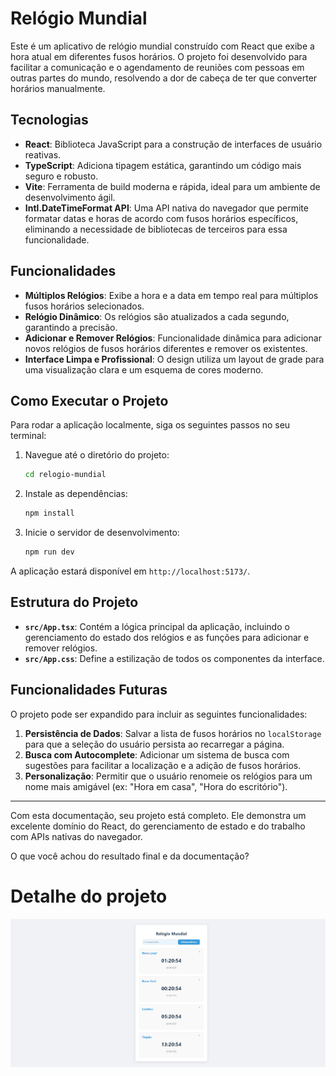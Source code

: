 # Relógio Mundial

Este é um aplicativo de relógio mundial construído com React que exibe a hora atual em diferentes fusos horários. O projeto foi desenvolvido para facilitar a comunicação e o agendamento de reuniões com pessoas em outras partes do mundo, resolvendo a dor de cabeça de ter que converter horários manualmente.

## Tecnologias

- **React**: Biblioteca JavaScript para a construção de interfaces de usuário reativas.
- **TypeScript**: Adiciona tipagem estática, garantindo um código mais seguro e robusto.
- **Vite**: Ferramenta de build moderna e rápida, ideal para um ambiente de desenvolvimento ágil.
- **Intl.DateTimeFormat API**: Uma API nativa do navegador que permite formatar datas e horas de acordo com fusos horários específicos, eliminando a necessidade de bibliotecas de terceiros para essa funcionalidade.

## Funcionalidades

- **Múltiplos Relógios**: Exibe a hora e a data em tempo real para múltiplos fusos horários selecionados.
- **Relógio Dinâmico**: Os relógios são atualizados a cada segundo, garantindo a precisão.
- **Adicionar e Remover Relógios**: Funcionalidade dinâmica para adicionar novos relógios de fusos horários diferentes e remover os existentes.
- **Interface Limpa e Profissional**: O design utiliza um layout de grade para uma visualização clara e um esquema de cores moderno.

## Como Executar o Projeto

Para rodar a aplicação localmente, siga os seguintes passos no seu terminal:

1. Navegue até o diretório do projeto:

    ```bash
    cd relogio-mundial
    ```

2. Instale as dependências:

    ```bash
    npm install
    ```

3. Inicie o servidor de desenvolvimento:

    ```bash
    npm run dev
    ```

A aplicação estará disponível em `http://localhost:5173/`.

## Estrutura do Projeto

- **`src/App.tsx`**: Contém a lógica principal da aplicação, incluindo o gerenciamento do estado dos relógios e as funções para adicionar e remover relógios.
- **`src/App.css`**: Define a estilização de todos os componentes da interface.

## Funcionalidades Futuras

O projeto pode ser expandido para incluir as seguintes funcionalidades:

1. **Persistência de Dados**: Salvar a lista de fusos horários no `localStorage` para que a seleção do usuário persista ao recarregar a página.
2. **Busca com Autocomplete**: Adicionar um sistema de busca com sugestões para facilitar a localização e a adição de fusos horários.
3. **Personalização**: Permitir que o usuário renomeie os relógios para um nome mais amigável (ex: "Hora em casa", "Hora do escritório").

---

Com esta documentação, seu projeto está completo. Ele demonstra um excelente domínio do React, do gerenciamento de estado e do trabalho com APIs nativas do navegador.

O que você achou do resultado final e da documentação?

# Detalhe do projeto

![detalhe-do-projeto](./src/assets/media/image/Captura.png)